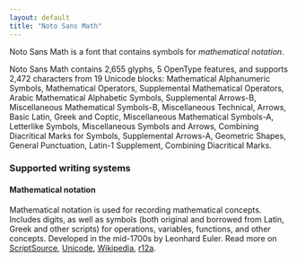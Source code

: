 ```yaml
---
layout: default
title: "Noto Sans Math"
---
```

Noto Sans Math is a font that contains symbols for _mathematical notation_. 

Noto Sans Math contains 2,655 glyphs, 5 OpenType features, and supports 2,472 characters from 19 Unicode blocks: Mathematical Alphanumeric Symbols, Mathematical Operators, Supplemental Mathematical Operators, Arabic Mathematical Alphabetic Symbols, Supplemental Arrows-B, Miscellaneous Mathematical Symbols-B, Miscellaneous Technical, Arrows, Basic Latin, Greek and Coptic, Miscellaneous Mathematical Symbols-A, Letterlike Symbols, Miscellaneous Symbols and Arrows, Combining Diacritical Marks for Symbols, Supplemental Arrows-A, Geometric Shapes, General Punctuation, Latin-1 Supplement, Combining Diacritical Marks.


### Supported writing systems


#### Mathematical notation

Mathematical notation is used for recording mathematical concepts. Includes digits, as well as symbols (both original and borrowed from Latin, Greek and other scripts) for operations, variables, functions, and other concepts. Developed in the mid-1700s by Leonhard Euler. Read more on [ScriptSource](https://scriptsource.org/scr/Zmth), [Unicode](https://www.unicode.org/versions/Unicode13.0.0/ch22.pdf#G51347), [Wikipedia](https://en.wikipedia.org/wiki/ISO_15924:Zmth), [r12a](https://r12a.github.io/scripts/links?iso=Zmth).

